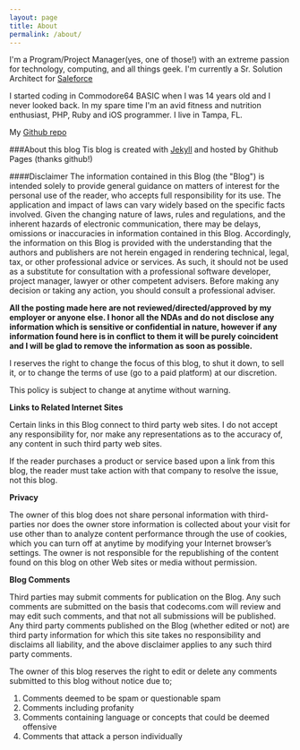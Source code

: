 ```yaml
---
layout: page
title: About
permalink: /about/
---
```


I'm a Program/Project Manager(yes, one of those!) with an extreme passion for technology, computing, and all things geek. I'm currently a Sr. Solution Architect for [Saleforce](http://www.salesforce.com/services)

I started coding in Commodore64 BASIC when I was 14 years old and I never looked back. In my spare time I'm an avid fitness and nutrition enthusiast, PHP, Ruby and iOS programmer. I live in Tampa, FL.

My [Github repo](http://www.github.com/federicopaini)


###About this blog
Tis blog is created with [Jekyll](http://jekyllrb.com/) and hosted by Ghithub Pages (thanks github!) 


####Disclaimer
The information contained in this Blog (the "Blog") is intended solely to provide general guidance on matters of interest for the personal use of the reader, who accepts full responsibility for its use. The application and impact of laws can vary widely based on the specific facts involved. Given the changing nature of laws, rules and regulations, and the inherent hazards of electronic communication, there may be delays, omissions or inaccuracies in information contained in this Blog. Accordingly, the information on this Blog is provided with the understanding that the authors and publishers are not herein engaged in rendering technical, legal, tax, or other professional advice or services. As such, it should not be used as a substitute for consultation with a professional software developer, project manager, lawyer or other competent advisers. Before making any decision or taking any action, you should consult a professional adviser.

<strong>All the posting made here are not reviewed/directed/approved by my employer or anyone else. I honor all the NDAs and do not disclose any information which is sensitive or confidential in nature, however if any information found here is in conflict to them it will be purely coincident and I will be glad to remove the information as soon as possible.</strong>

I reserves the right to change the focus of this blog, to shut it down, to sell it, or to change the terms of use (go to a paid platform) at our discretion.

This policy is subject to change at anytime without warning.

<strong>Links to Related Internet Sites</strong>

Certain links in this Blog connect to third party web sites. I do not accept any responsibility for, nor make any representations as to the accuracy of, any content in such third party web sites.

If the reader purchases a product or service based upon a link from this blog, the reader must take action with that company to resolve the issue, not this blog.

<strong>Privacy</strong>

The owner of this blog does not share personal information with third-parties nor does the owner store information is collected about your visit for use other than to analyze content performance through the use of cookies, which you can turn off at anytime by modifying your Internet browser’s settings. The owner is not responsible for the republishing of the content found on this blog on other Web sites or media without permission.

<strong>Blog Comments</strong>

Third parties may submit comments for publication on the Blog. Any such comments are submitted on the basis that codecoms.com will review and may edit such comments, and that not all submissions will be published. Any third party comments published on the Blog (whether edited or not) are third party information for which this site takes no responsibility and disclaims all liability, and the above disclaimer applies to any such third party comments.

The owner of this blog reserves the right to edit or delete any comments submitted to this blog without notice due to;

1. Comments deemed to be spam or questionable spam
2. Comments including profanity
3. Comments containing language or concepts that could be deemed offensive
4. Comments that attack a person individually